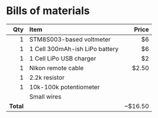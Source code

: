 Bills of materials
==================

| Qty  | Item  | Price |
| -----------: | :--------------- | -----------: |
| 1 | STM8S003-based voltmeter | $6 |
| 1 | 1 Cell 300mAh-ish LiPo battery | $6 |
| 1 | 1 Cell LiPo USB charger | $2 |
| 1 | Nikon remote cable | $2.50 |
| 1 | 2.2k resistor |  |
| 1 | 10k-100k potentiometer |  |
|  | Small wires |  |
| **Total** |  | ~$16.50 | 
